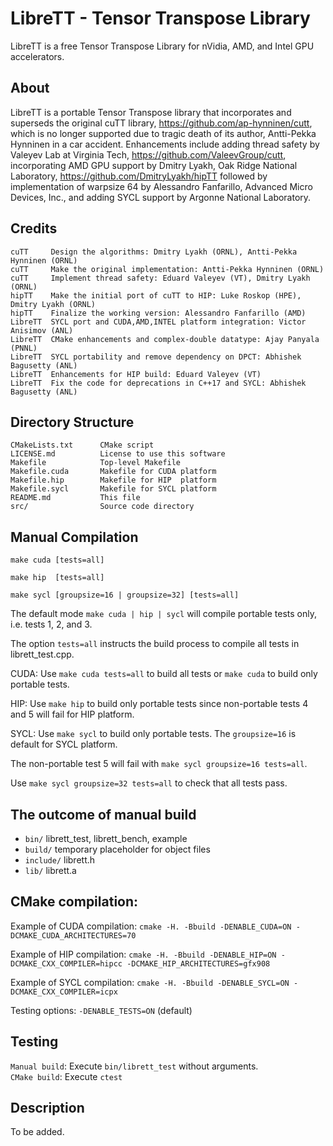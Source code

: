 # LibreTT - Tensor Transpose Library

LibreTT is a free Tensor Transpose Library for nVidia, AMD, and Intel GPU accelerators.

## About

LibreTT is a portable Tensor Transpose library that incorporates and superseds the original 
cuTT library, https://github.com/ap-hynninen/cutt, which is no longer supported due to tragic 
death of its author, Antti-Pekka Hynninen in a car accident. Enhancements include adding thread 
safety by Valeyev Lab at Virginia Tech, https://github.com/ValeevGroup/cutt, incorporating 
AMD GPU support by Dmitry Lyakh, Oak Ridge National Laboratory, https://github.com/DmitryLyakh/hipTT 
followed by implementation of warpsize 64 by Alessandro Fanfarillo, Advanced Micro Devices, Inc., 
and adding SYCL support by Argonne National Laboratory.

## Credits
```
cuTT     Design the algorithms: Dmitry Lyakh (ORNL), Antti-Pekka Hynninen (ORNL)
cuTT     Make the original implementation: Antti-Pekka Hynninen (ORNL)
cuTT     Implement thread safety: Eduard Valeyev (VT), Dmitry Lyakh (ORNL)
hipTT    Make the initial port of cuTT to HIP: Luke Roskop (HPE), Dmitry Lyakh (ORNL)
hipTT    Finalize the working version: Alessandro Fanfarillo (AMD)
LibreTT  SYCL port and CUDA,AMD,INTEL platform integration: Victor Anisimov (ANL)
LibreTT  CMake enhancements and complex-double datatype: Ajay Panyala (PNNL)
LibreTT  SYCL portability and remove dependency on DPCT: Abhishek Bagusetty (ANL)
LibreTT  Enhancements for HIP build: Eduard Valeyev (VT)
LibreTT  Fix the code for deprecations in C++17 and SYCL: Abhishek Bagusetty (ANL)
```

## Directory Structure
```
CMakeLists.txt      CMake script
LICENSE.md          License to use this software
Makefile            Top-level Makefile
Makefile.cuda       Makefile for CUDA platform
Makefile.hip        Makefile for HIP  platform
Makefile.sycl       Makefile for SYCL platform
README.md           This file
src/                Source code directory
```

## Manual Compilation
`make cuda [tests=all]`

`make hip  [tests=all]`

`make sycl [groupsize=16 | groupsize=32] [tests=all]` 

The default mode `make cuda | hip | sycl` will compile portable tests only, i.e. tests 1, 2, and 3.

The option `tests=all` instructs the build process to compile all tests in librett_test.cpp.

CUDA: Use `make cuda tests=all` to build all tests or `make cuda` to build only portable tests.

HIP:  Use `make hip` to build only portable tests since non-portable tests 4 and 5 will fail for HIP platform.

SYCL: Use `make sycl` to build only portable tests. The `groupsize=16` is default for SYCL platform. 

The non-portable test 5 will fail with `make sycl groupsize=16 tests=all`. 

Use `make sycl groupsize=32 tests=all` to check that all tests pass.

## The outcome of manual build

* `bin/`     librett_test, librett_bench, example
* `build/`   temporary placeholder for object files
* `include/` librett.h
* `lib/`     librett.a

## CMake compilation:

Example of CUDA compilation: `cmake -H. -Bbuild -DENABLE_CUDA=ON -DCMAKE_CUDA_ARCHITECTURES=70`

Example of HIP compilation: `cmake -H. -Bbuild -DENABLE_HIP=ON -DCMAKE_CXX_COMPILER=hipcc -DCMAKE_HIP_ARCHITECTURES=gfx908`

Example of SYCL compilation: `cmake -H. -Bbuild -DENABLE_SYCL=ON -DCMAKE_CXX_COMPILER=icpx`

Testing options: `-DENABLE_TESTS=ON` (default)

## Testing

`Manual build`: Execute `bin/librett_test` without arguments.  
`CMake build`: Execute `ctest`

## Description

To be added.
